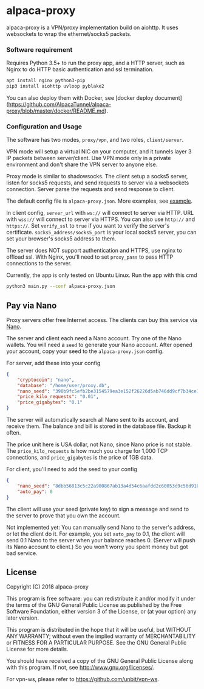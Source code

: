 alpaca-proxy
============

alpaca-proxy is a VPN/proxy implementation build on aiohttp. It uses websockets
to wrap the ethernet/socks5 packets.

### Software requirement

Requires Python 3.5+ to run the proxy app, and a HTTP server, such as Nginx to
do HTTP basic authentication and ssl termination.

```sh
apt install nginx python3-pip
pip3 install aiohttp uvloop pyblake2
```

You can also deploy them with Docker, see [docker deploy document]
(https://github.com/AlpacaTunnel/alpaca-proxy/blob/master/docker/README.md).


### Configuration and Usage

The software has two modes, `proxy/vpn`, and two roles, `client/server`.

VPN mode will setup a virtual NIC on your computer, and it tunnels layer 3 IP
packets between server/client. Use VPN mode only in a private environment and
don't share the VPN server to anyone else.

Proxy mode is similar to shadowsocks. The client setup a socks5 server, listen
for socks5 requests, and send requests to server via a websockets connection.
Server parse the requests and send response to client.

The default config file is `alpaca-proxy.json`. More examples, see
[example](https://github.com/AlpacaTunnel/alpaca-proxy/tree/master/example).

In client config, `server_url` with `ws://` will connect to server via HTTP.
URL with `wss://` will connect to server via HTTPS. You can also use `http://`
and `https://`. Set `verify_ssl` to `true` if you want to verify the server's
certificate. `socks5_address/socks5_port` is your local socks5 server, you
can set your browser's socks5 address to them.

The server does NOT support authentication and HTTPS, use nginx to offload ssl.
With Nginx, you'll need to set `proxy_pass` to pass HTTP connections to the server.

Currently, the app is only tested on Ubuntu Linux. Run the app with this cmd

```sh
python3 main.py --conf alpaca-proxy.json
```


## Pay via Nano

Proxy servers offer free Internet access. The clients can buy this service via
[Nano](https://nano.org/).

The server and client each need a Nano account. Try one of the Nano wallets.
You will need a `seed` to generate your Nano account. After opened your account,
copy your seed to the `alpaca-proxy.json` config.

For server, add these into your config

```json
{
    "cryptocoin": "nano",
    "database": "/home/user/proxy.db",
    "nano_seed": "390b9fc5efb2be3154579ea3e152f26226d5ab746dd9cf7b34ce11eadb635d31",
    "price_kilo_requests": "0.01",
    "price_gigabytes": "0.1"
}
```

The server will automatically search all Nano sent to its account, and receive them.
The balance and bill is stored in the database file. Backup it often.

The price unit here is USA dollar, not Nano, since Nano price is not stable.
The `price_kilo_requests` is how much you charge for 1,000 TCP connections,
and `price_gigabytes` is the price of 1GB data.

For client, you'll need to add the seed to your config

```json
{
    "nano_seed": "8dbb56813c5c22a900867ab13a4d54c6aafdd2c60053d9c56d910da379bba989",
    "auto_pay": 0
}
```

The client will use your seed (private key) to sign a message and send to the
server to prove that you own the account.

Not implemented yet:
You can manually send Nano to the server's address, or let the client do it.
For example, you set `auto_pay` to 0.1, the client will send 0.1 Nano to the
server when your balance reaches 0. (Server will push its Nano account to client.)
So you won't worry you spent money but got bad service.


License
-------

Copyright (C) 2018 alpaca-proxy

This program is free software: you can redistribute it and/or modify
it under the terms of the GNU General Public License as published by
the Free Software Foundation, either version 3 of the License, or
(at your option) any later version.

This program is distributed in the hope that it will be useful,
but WITHOUT ANY WARRANTY; without even the implied warranty of
MERCHANTABILITY or FITNESS FOR A PARTICULAR PURPOSE.  See the
GNU General Public License for more details.

You should have received a copy of the GNU General Public License
along with this program. If not, see <http://www.gnu.org/licenses/>.


For vpn-ws, please refer to <https://github.com/unbit/vpn-ws>.
